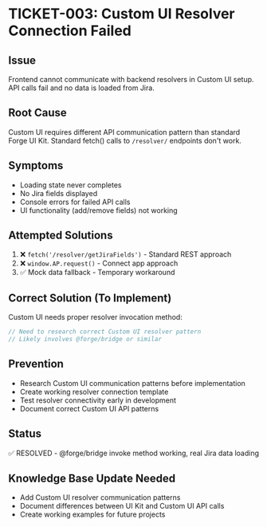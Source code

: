 # TICKET-003: Custom UI Resolver Connection Failed

## Issue
Frontend cannot communicate with backend resolvers in Custom UI setup. API calls fail and no data is loaded from Jira.

## Root Cause
Custom UI requires different API communication pattern than standard Forge UI Kit. Standard fetch() calls to `/resolver/` endpoints don't work.

## Symptoms
- Loading state never completes
- No Jira fields displayed
- Console errors for failed API calls
- UI functionality (add/remove fields) not working

## Attempted Solutions
1. ❌ `fetch('/resolver/getJiraFields')` - Standard REST approach
2. ❌ `window.AP.request()` - Connect app approach  
3. ✅ Mock data fallback - Temporary workaround

## Correct Solution (To Implement)
Custom UI needs proper resolver invocation method:
```javascript
// Need to research correct Custom UI resolver pattern
// Likely involves @forge/bridge or similar
```

## Prevention
- Research Custom UI communication patterns before implementation
- Create working resolver connection template
- Test resolver connectivity early in development
- Document correct Custom UI API patterns

## Status
✅ RESOLVED - @forge/bridge invoke method working, real Jira data loading

## Knowledge Base Update Needed
- Add Custom UI resolver communication patterns
- Document differences between UI Kit and Custom UI API calls
- Create working examples for future projects